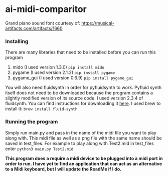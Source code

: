 # ai-midi-comparitor

Grand piano sound font courtesy of: https://musical-artifacts.com/artifacts/1660

### Installing

There are many libraries that need to be installed before you can run this program

1. mido (I used version 1.3.0)
`pip install mido`
2. pygame (I used version 2.1.2)
`pip install pygame`
3. pygame_gui (I used version 0.6.9)
`pip install pygame_gui`
<!-- 4. music21 (I used version 9.1.0)
`pip install music21` -->

<!-- You will also need some additional software in order for music21 to work. -->

<!-- You will need to install at least lilypond (I used version 2.24.3).

Click [here](https://lilypond.org/doc/v2.24/Documentation/learning/installing) for install instructions. I used Brew on Mac to install. -->

<!-- Lilypond will throw some errors during execution, but you should be able to ignore these. If music21 throws errors regarding mscore or Musescore that keep the program from executing, you might need to install Musescore 3 or 4 and run `python3 -m music21.configure` or some equivalent. Click [here](https://musescore.org/en/handbook/4/download-and-installation) for instructions on installing Musescore. I used version 4.1.1. -->

You will also need fluidsynth in order for pyfluidsynth to work. Pyfluid synth itself does not need to  be downloaded because the program contains a slightly modified version of its source code. I used version 2.3.4 of fluidsynth. You can find instructions for downloading it [here](https://www.fluidsynth.org/download/). I used brew to install it: `brew install fluid-synth`.



### Running the program

Simply run main.py and pass in the name of the midi file you want to play along with. This midi file as well as a png file with the same name should be saved in test_files. For example to play along with Test2.mid in test_files enter `python3 main.py Test2.mid`.

**This program does a require a midi device to be plugged into a midi port in order to run. I have yet to find an application that can act as an alternative to a Midi keyboard, but I will update the ReadMe if I do.**
